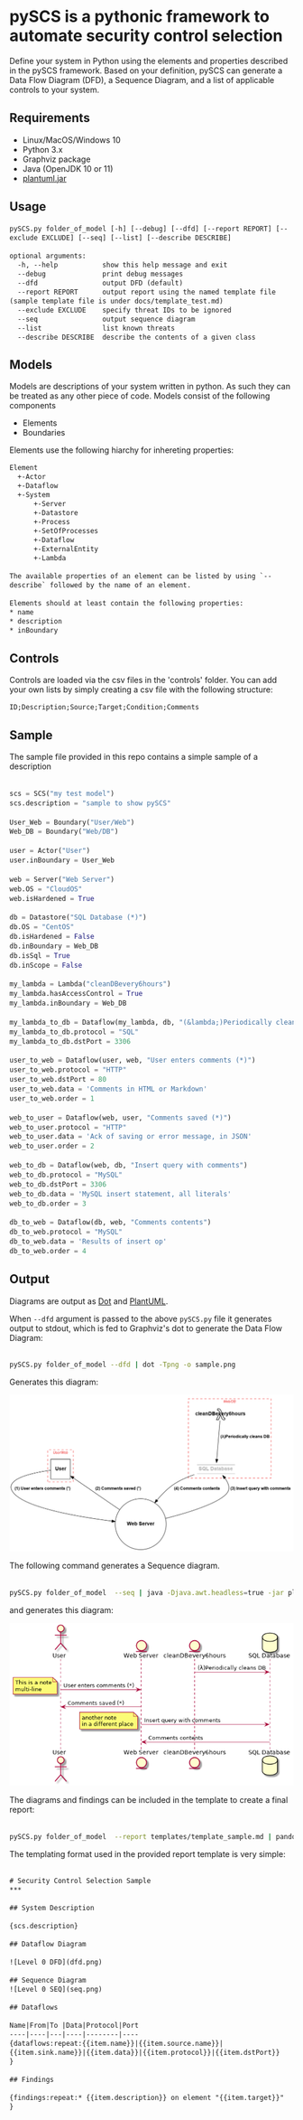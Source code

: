 # pySCS is a pythonic framework to automate security control selection
Define your system in Python using the elements and properties described in the pySCS framework. 
Based on your definition, pySCS can generate a Data Flow Diagram (DFD), a Sequence Diagram, and a list of applicable controls to your system.

## Requirements

* Linux/MacOS/Windows 10
* Python 3.x
* Graphviz package
* Java (OpenJDK 10 or 11)
* [plantuml.jar](http://sourceforge.net/projects/plantuml/files/plantuml.jar/download)


## Usage

```text
pySCS.py folder_of_model [-h] [--debug] [--dfd] [--report REPORT] [--exclude EXCLUDE] [--seq] [--list] [--describe DESCRIBE]

optional arguments:
  -h, --help           show this help message and exit
  --debug              print debug messages
  --dfd                output DFD (default)
  --report REPORT      output report using the named template file (sample template file is under docs/template_test.md)
  --exclude EXCLUDE    specify threat IDs to be ignored
  --seq                output sequence diagram
  --list               list known threats
  --describe DESCRIBE  describe the contents of a given class

```

## Models
Models are descriptions of your system written in python. As such they can be treated as any other piece of code.
Models consist of the following components
* Elements
* Boundaries

Elements use the following hiarchy for inhereting properties:
```text
Element
  +-Actor
  +-Dataflow
  +-System
      +-Server
      +-Datastore
      +-Process
      +-SetOfProcesses
      +-Dataflow
      +-ExternalEntity
      +-Lambda

The available properties of an element can be listed by using `--describe` followed by the name of an element.

Elements should at least contain the following properties:
* name
* description
* inBoundary
```

## Controls
Controls are loaded via the csv files in the 'controls' folder. You can add your own lists by simply creating a csv file with the following structure:

```text
ID;Description;Source;Target;Condition;Comments
```

## Sample
The sample file provided in this repo contains a simple sample of a description

```python

scs = SCS("my test model")
scs.description = "sample to show pySCS"

User_Web = Boundary("User/Web")
Web_DB = Boundary("Web/DB")

user = Actor("User")
user.inBoundary = User_Web

web = Server("Web Server")
web.OS = "CloudOS"
web.isHardened = True

db = Datastore("SQL Database (*)")
db.OS = "CentOS"
db.isHardened = False
db.inBoundary = Web_DB
db.isSql = True
db.inScope = False

my_lambda = Lambda("cleanDBevery6hours")
my_lambda.hasAccessControl = True
my_lambda.inBoundary = Web_DB

my_lambda_to_db = Dataflow(my_lambda, db, "(&lambda;)Periodically cleans DB")
my_lambda_to_db.protocol = "SQL"
my_lambda_to_db.dstPort = 3306

user_to_web = Dataflow(user, web, "User enters comments (*)")
user_to_web.protocol = "HTTP"
user_to_web.dstPort = 80
user_to_web.data = 'Comments in HTML or Markdown'
user_to_web.order = 1

web_to_user = Dataflow(web, user, "Comments saved (*)")
web_to_user.protocol = "HTTP"
web_to_user.data = 'Ack of saving or error message, in JSON'
web_to_user.order = 2

web_to_db = Dataflow(web, db, "Insert query with comments")
web_to_db.protocol = "MySQL"
web_to_db.dstPort = 3306
web_to_db.data = 'MySQL insert statement, all literals'
web_to_db.order = 3

db_to_web = Dataflow(db, web, "Comments contents")
db_to_web.protocol = "MySQL"
db_to_web.data = 'Results of insert op'
db_to_web.order = 4
```

## Output
Diagrams are output as [Dot](https://graphviz.gitlab.io/) and [PlantUML](https://plantuml.com/).

When `--dfd` argument is passed to the above `pySCS.py` file it generates output to stdout, which is fed to Graphviz's dot to generate the Data Flow Diagram:

```bash

pySCS.py folder_of_model --dfd | dot -Tpng -o sample.png

```

Generates this diagram:

![dfd.png](.gitbook/assets/dfd.png)


The following command generates a Sequence diagram.

```bash

pySCS.py folder_of_model  --seq | java -Djava.awt.headless=true -jar plantuml.jar -tpng -pipe > seq.png

```

and generates this diagram:

![seq.png](.gitbook/assets/seq.png)

The diagrams and findings can be included in the template to create a final report:

```bash

pySCS.py folder_of_model  --report templates/template_sample.md | pandoc -f markdown -t html > report.html

```
The templating format used in the provided report template is very simple:

```text

# Security Control Selection Sample
***

## System Description

{scs.description}

## Dataflow Diagram

![Level 0 DFD](dfd.png)

## Sequence Diagram
![Level 0 SEQ](seq.png)

## Dataflows

Name|From|To |Data|Protocol|Port
----|----|---|----|--------|----
{dataflows:repeat:{{item.name}}|{{item.source.name}}|{{item.sink.name}}|{{item.data}}|{{item.protocol}}|{{item.dstPort}}
}

## Findings

{findings:repeat:* {{item.description}} on element "{{item.target}}"
}

```

